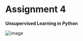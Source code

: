 # Assignment 4

**Unsupervised Learning in Python**  

![image](https://github.com/user-attachments/assets/4e100e19-88b9-41ae-ba00-658b5ba00f3f)

